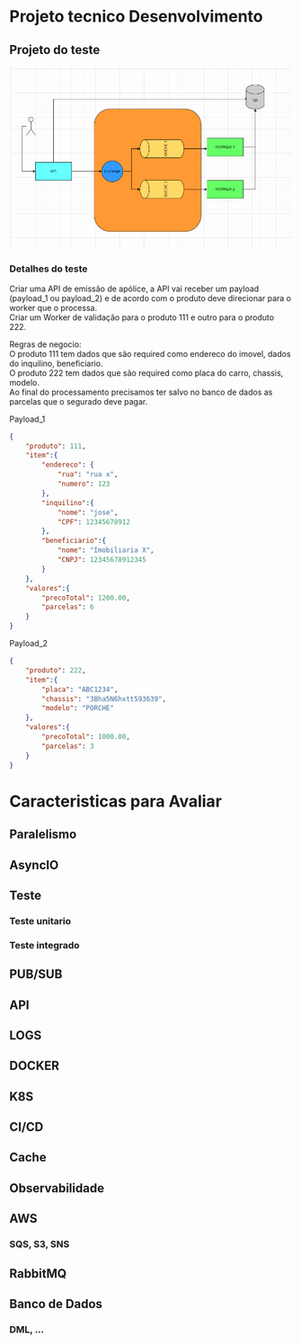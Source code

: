 # Projeto tecnico Desenvolvimento

## Projeto do teste


![Teste Case](./doc/diagrama_teste.png)

### Detalhes do teste

Criar uma API de emissão de apólice, a API vai receber um payload (payload_1 ou  payload_2) e de acordo com o produto deve direcionar para o worker que o processa.  
Criar um Worker de validação para o produto 111 e outro para o produto 222.  

Regras de negocio:  
O produto 111 tem dados que são required como endereco do imovel, dados do inquilino, beneficiario.  
O produto 222 tem dados que são required como placa do carro, chassis, modelo.  
Ao final do processamento precisamos ter salvo no banco de dados as parcelas que o segurado deve pagar.


Payload_1
```JSON
{
    "produto": 111,
    "item":{
        "endereco": {
            "rua": "rua x",
            "numero": 123
        },
        "inquilino":{
            "nome": "jose",
            "CPF": 12345678912
        },
        "beneficiario":{
            "nome": "Imobiliaria X",
            "CNPJ": 12345678912345
        }
    },
    "valores":{
        "precoTotal": 1200.00,
        "parcelas": 6
    }
}
```

Payload_2
```JSON
{
    "produto": 222,
    "item":{
        "placa": "ABC1234",
        "chassis": "3Bha5N6hxtt593639",
        "modelo": "PORCHE"
    },
    "valores":{
        "precoTotal": 1000.00,
        "parcelas": 3
    }
}
```


# Caracteristicas para Avaliar

## Paralelismo
## AsyncIO
## Teste
### Teste unitario
### Teste integrado
## PUB/SUB
## API
## LOGS
## DOCKER
## K8S
## CI/CD
## Cache
## Observabilidade
## AWS
### SQS, S3, SNS
## RabbitMQ
## Banco de Dados
### DML, ...
